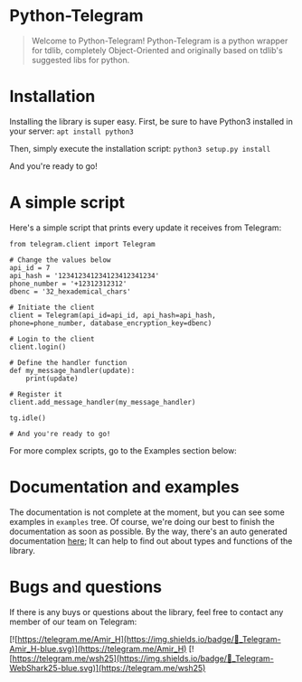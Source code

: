 # Python-Telegram

> Welcome to Python-Telegram!
> Python-Telegram is a python wrapper for tdlib, completely Object-Oriented and originally based on tdlib's suggested libs for python. 

# Installation

Installing the library is super easy. First, be sure to have Python3 installed in your server:
`apt install python3`

Then, simply execute the installation script:
`python3 setup.py install` 

And you're ready to go!

# A simple script

Here's a simple script that prints every update it receives from Telegram:

```
from telegram.client import Telegram

# Change the values below
api_id = 7
api_hash = '123412341234123412341234'
phone_number = '+12312312312'
dbenc = '32_hexademical_chars'

# Initiate the client
client = Telegram(api_id=api_id, api_hash=api_hash, phone=phone_number, database_encryption_key=dbenc)

# Login to the client
client.login() 

# Define the handler function
def my_message_handler(update):
    print(update)

# Register it
client.add_message_handler(my_message_handler)

tg.idle()

# And you're ready to go!
```

For more complex scripts, go to the Examples section below:

# Documentation and examples

The documentation is not complete at the moment, but you can see some examples in `examples` tree. Of course, we're doing our best to finish the documentation as soon as possible. 
By the way, there's an auto generated documentation [here](https://pytelegram.readthedocs.io); It can help to find out about types and functions of the library.

# Bugs and questions

If there is any buys or questions about the library, feel free to contact any member of our team on Telegram:

[![https://telegram.me/Amir_H](https://img.shields.io/badge/💬_Telegram-Amir_H-blue.svg)](https://telegram.me/Amir_H)
[![https://telegram.me/wsh25](https://img.shields.io/badge/💬_Telegram-WebShark25-blue.svg)](https://telegram.me/wsh25)


